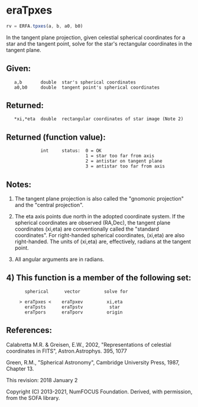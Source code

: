 # eraTpxes

```js
rv = ERFA.tpxes(a, b, a0, b0)
```

In the tangent plane projection, given celestial spherical
coordinates for a star and the tangent point, solve for the star's
rectangular coordinates in the tangent plane.

## Given:
```
   a,b       double  star's spherical coordinates
   a0,b0     double  tangent point's spherical coordinates
```

## Returned:
```
   *xi,*eta  double  rectangular coordinates of star image (Note 2)
```

## Returned (function value):
```
             int     status:  0 = OK
                              1 = star too far from axis
                              2 = antistar on tangent plane
                              3 = antistar too far from axis
```

## Notes:

1) The tangent plane projection is also called the "gnomonic
   projection" and the "central projection".

2) The eta axis points due north in the adopted coordinate system.
   If the spherical coordinates are observed (RA,Dec), the tangent
   plane coordinates (xi,eta) are conventionally called the
   "standard coordinates".  For right-handed spherical coordinates,
   (xi,eta) are also right-handed.  The units of (xi,eta) are,
   effectively, radians at the tangent point.

3) All angular arguments are in radians.

## 4) This function is a member of the following set:

```
       spherical      vector         solve for

     > eraTpxes <    eraTpxev         xi,eta
       eraTpsts      eraTpstv          star
       eraTpors      eraTporv         origin
```

## References:

   Calabretta M.R. & Greisen, E.W., 2002, "Representations of
   celestial coordinates in FITS", Astron.Astrophys. 395, 1077

   Green, R.M., "Spherical Astronomy", Cambridge University Press,
   1987, Chapter 13.

This revision:   2018 January 2

Copyright (C) 2013-2021, NumFOCUS Foundation.
Derived, with permission, from the SOFA library.
